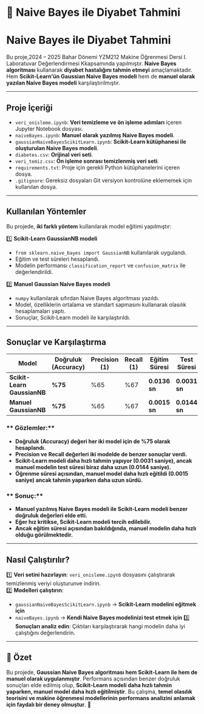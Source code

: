 # 📌 Naive Bayes ile Diyabet Tahmini 
#  Naive Bayes ile Diyabet Tahmini

Bu proje,2024 – 2025 Bahar Dönemi YZM212 Makine Öğrenmesi Dersi I. Laboratuvar Değerlendirmesi Kkapsamında yapılmıştır. **Naive Bayes algoritması** kullanarak **diyabet hastalığını tahmin etmeyi** amaçlamaktadır. Hem **Scikit-Learn'ün Gaussian Naive Bayes modeli** hem de **manuel olarak yazılan Naive Bayes modeli** karşılaştırılmıştır.

---

##  Proje İçeriği
- `veri_onisleme.ipynb`: **Veri temizleme ve ön işleme adımları** içeren Jupyter Notebook dosyası.
- `naiveBayes.ipynb`: **Manuel olarak yazılmış Naive Bayes modeli**.
- `gaussianNaiveBayesScikitLearn.ipynb`: **Scikit-Learn kütüphanesi ile oluşturulan Naive Bayes modeli**.
- `diabetes.csv`: **Orijinal veri seti**.
- `veri_temiz.csv`: **Ön işleme sonrası temizlenmiş veri seti**.
- `requirements.txt`: Proje için gerekli Python kütüphanelerini içeren dosya.
- `.gitignore`: Gereksiz dosyaları Git versiyon kontrolüne eklememek için kullanılan dosya.

---

## Kullanılan Yöntemler
Bu projede, **iki farklı yöntem** kullanılarak model eğitimi yapılmıştır:

1️⃣ **Scikit-Learn GaussianNB modeli**  
   - `from sklearn.naive_bayes import GaussianNB` kullanılarak uygulandı.  
   - Eğitim ve test süreleri hesaplandı.  
   - Modelin performansı `classification_report` ve `confusion_matrix` ile değerlendirildi.

2️⃣ **Manuel Gaussian Naive Bayes modeli**  
   - `numpy` kullanılarak sıfırdan Naive Bayes algoritması yazıldı.
   - Model, özelliklerin ortalama ve standart sapmasını kullanarak olasılık hesaplamaları yaptı.
   - Sonuçlar, Scikit-Learn modeli ile karşılaştırıldı.

---

## Sonuçlar ve Karşılaştırma

| Model | Doğruluk (Accuracy) | Precision (1) | Recall (1) | Eğitim Süresi | Test Süresi |
|--------|----------------|---------------|-----------|--------------|------------|
| **Scikit-Learn GaussianNB** | **%75** | %65 | %67 | **0.0136 sn** | **0.0031 sn** |
| **Manuel GaussianNB** | **%75** | %65 | %67 | **0.0015 sn** | **0.0144 sn** |

### ** Gözlemler:**
- **Doğruluk (Accuracy) değeri her iki model için de %75 olarak hesaplandı.**
- **Precision ve Recall değerleri iki modelde de benzer sonuçlar verdi.**
- **Scikit-Learn modeli daha hızlı tahmin yapıyor (0.0031 saniye), ancak manuel modelin test süresi biraz daha uzun (0.0144 saniye).**
- **Öğrenme süresi açısından, manuel model daha hızlı eğitildi (0.0015 saniye) ancak tahmin yaparken daha uzun sürdü.**

### ** Sonuç:**
- **Manuel yazılmış Naive Bayes modeli ile Scikit-Learn modeli benzer doğruluk değerleri elde etti.**
- **Eğer hız kritikse, Scikit-Learn modeli tercih edilebilir.**
- **Ancak eğitim süresi açısından bakıldığında, manuel modelin daha hızlı olduğu görülmektedir.**

---

##  Nasıl Çalıştırılır?
1️⃣ **Veri setini hazırlayın**: `veri_onisleme.ipynb` dosyasını çalıştırarak temizlenmiş veriyi oluşturunve indirin.  
2️⃣ **Modelleri çalıştırın**:
   - `gaussianNaiveBayesScikitLearn.ipynb` → **Scikit-Learn modelini eğitmek için**
   - `naiveBayes.ipynb` → **Kendi Naive Bayes modelinizi test etmek için**
3️⃣ **Sonuçları analiz edin**: Çıktıları karşılaştırarak hangi modelin daha iyi çalıştığını değerlendirin.

---

## 📌 Özet
Bu projede, **Gaussian Naive Bayes algoritması hem Scikit-Learn ile hem de manuel olarak uygulanmıştır**. Performans açısından benzer doğruluk sonuçları elde edilmiş olup, **Scikit-Learn modeli daha hızlı tahmin yaparken, manuel model daha hızlı eğitilmiştir**. Bu çalışma, **temel olasılık teorisini ve makine öğrenmesi modellerinin performans analizini anlamak için faydalı bir deney olmuştur**. 🚀
